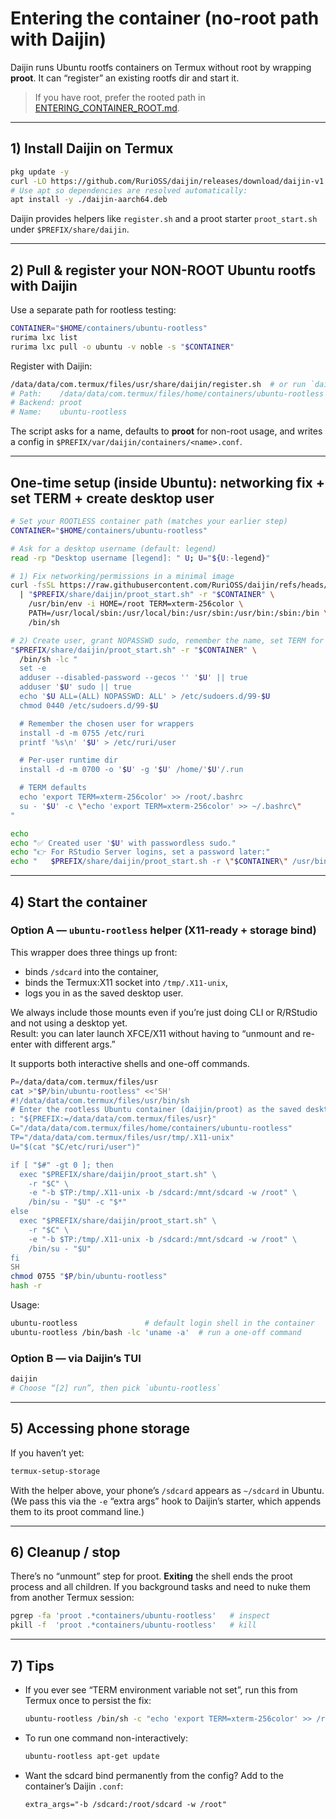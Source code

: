 # Entering the container (no-root path with **Daijin**)

Daijin runs Ubuntu rootfs containers on Termux without root by wrapping **proot**. It can “register” an existing rootfs dir and start it.

> If you have root, prefer the rooted path in [ENTERING_CONTAINER_ROOT.md](./ENTERING_CONTAINER_ROOT.md).

---

## 1) Install Daijin on Termux

```bash
pkg update -y
curl -LO https://github.com/RuriOSS/daijin/releases/download/daijin-v1.5-rc1/daijin-aarch64.deb
# Use apt so dependencies are resolved automatically:
apt install -y ./daijin-aarch64.deb
```

Daijin provides helpers like `register.sh` and a proot starter `proot_start.sh` under `$PREFIX/share/daijin`.

---

## 2) Pull & register your NON-ROOT Ubuntu rootfs with Daijin

Use a separate path for rootless testing:

```bash
CONTAINER="$HOME/containers/ubuntu-rootless"
rurima lxc list
rurima lxc pull -o ubuntu -v noble -s "$CONTAINER"
```

Register with Daijin:

```bash
/data/data/com.termux/files/usr/share/daijin/register.sh  # or run `daijin` and choose [4] register
# Path:    /data/data/com.termux/files/home/containers/ubuntu-rootless
# Backend: proot
# Name:    ubuntu-rootless
```

The script asks for a name, defaults to **proot** for non-root usage, and writes a config in `$PREFIX/var/daijin/containers/<name>.conf`.

---

## One-time setup (inside Ubuntu): networking fix + set TERM + create desktop user

```bash
# Set your ROOTLESS container path (matches your earlier step)
CONTAINER="$HOME/containers/ubuntu-rootless"

# Ask for a desktop username (default: legend)
read -rp "Desktop username [legend]: " U; U="${U:-legend}"

# 1) Fix networking/permissions in a minimal image
curl -fsSL https://raw.githubusercontent.com/RuriOSS/daijin/refs/heads/main/src/share/fixup.sh \
  | "$PREFIX/share/daijin/proot_start.sh" -r "$CONTAINER" \
    /usr/bin/env -i HOME=/root TERM=xterm-256color \
    PATH=/usr/local/sbin:/usr/local/bin:/usr/sbin:/usr/bin:/sbin:/bin \
    /bin/sh

# 2) Create user, grant NOPASSWD sudo, remember the name, set TERM for root + user
"$PREFIX/share/daijin/proot_start.sh" -r "$CONTAINER" \
  /bin/sh -lc "
  set -e
  adduser --disabled-password --gecos '' '$U' || true
  adduser '$U' sudo || true
  echo '$U ALL=(ALL) NOPASSWD: ALL' > /etc/sudoers.d/99-$U
  chmod 0440 /etc/sudoers.d/99-$U

  # Remember the chosen user for wrappers
  install -d -m 0755 /etc/ruri
  printf '%s\n' '$U' > /etc/ruri/user

  # Per-user runtime dir
  install -d -m 0700 -o '$U' -g '$U' /home/'$U'/.run

  # TERM defaults
  echo 'export TERM=xterm-256color' >> /root/.bashrc
  su - '$U' -c \"echo 'export TERM=xterm-256color' >> ~/.bashrc\"
"

echo
echo "✅ Created user '$U' with passwordless sudo."
echo "👉 For RStudio Server logins, set a password later:"
echo "   $PREFIX/share/daijin/proot_start.sh -r \"$CONTAINER\" /usr/bin/passwd '$U'"
```

---

## 4) Start the container

### Option A — `ubuntu-rootless` helper (X11-ready + storage bind)

This wrapper does three things up front:
- binds `/sdcard` into the container,
- binds the Termux:X11 socket into `/tmp/.X11-unix`,
- logs you in as the saved desktop user.

We always include those mounts even if you’re just doing CLI or R/RStudio and not using a desktop yet.  
Result: you can later launch XFCE/X11 without having to “unmount and re-enter with different args.”

It supports both interactive shells and one-off commands.

```bash
P=/data/data/com.termux/files/usr
cat >"$P/bin/ubuntu-rootless" <<'SH'
#!/data/data/com.termux/files/usr/bin/sh
# Enter the rootless Ubuntu container (daijin/proot) as the saved desktop user.
: "${PREFIX:=/data/data/com.termux/files/usr}"
C="/data/data/com.termux/files/home/containers/ubuntu-rootless"
TP="/data/data/com.termux/files/usr/tmp/.X11-unix"
U="$(cat "$C/etc/ruri/user")"

if [ "$#" -gt 0 ]; then
  exec "$PREFIX/share/daijin/proot_start.sh" \
    -r "$C" \
    -e "-b $TP:/tmp/.X11-unix -b /sdcard:/mnt/sdcard -w /root" \
    /bin/su - "$U" -c "$*"
else
  exec "$PREFIX/share/daijin/proot_start.sh" \
    -r "$C" \
    -e "-b $TP:/tmp/.X11-unix -b /sdcard:/mnt/sdcard -w /root" \
    /bin/su - "$U"
fi
SH
chmod 0755 "$P/bin/ubuntu-rootless"
hash -r
```

Usage:

```bash
ubuntu-rootless               # default login shell in the container
ubuntu-rootless /bin/bash -lc 'uname -a'  # run a one-off command
```

### Option B — via Daijin’s TUI

```bash
daijin
# Choose “[2] run”, then pick `ubuntu-rootless`
```

---

## 5) Accessing phone storage

If you haven’t yet:

```bash
termux-setup-storage
```

With the helper above, your phone’s `/sdcard` appears as `~/sdcard` in Ubuntu. (We pass this via the `-e` “extra args” hook to Daijin’s starter, which appends them to its proot command line.)

---

## 6) Cleanup / stop

There’s no “unmount” step for proot. **Exiting** the shell ends the proot process and all children. If you background tasks and need to nuke them from another Termux session:

```bash
pgrep -fa 'proot .*containers/ubuntu-rootless'   # inspect
pkill -f  'proot .*containers/ubuntu-rootless'   # kill
```

---

## 7) Tips

* If you ever see “TERM environment variable not set”, run this from Termux once to persist the fix:

  ```bash
  ubuntu-rootless /bin/sh -c "echo 'export TERM=xterm-256color' >> /root/.bashrc"
  ```

* To run one command non-interactively:

  ```bash
  ubuntu-rootless apt-get update
  ```

* Want the sdcard bind permanently from the config? Add to the container’s Daijin `.conf`:

  ```
  extra_args="-b /sdcard:/root/sdcard -w /root"
  ```

